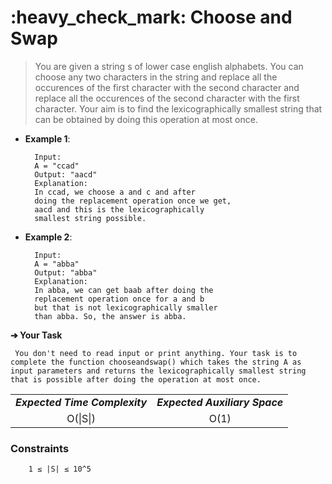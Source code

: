 <h1>:heavy_check_mark: Choose and Swap  </h1>

<blockquote>
You are given a string s of lower case english alphabets. You can choose any two characters in the string and replace all the occurences of the first character with the second character and replace all the occurences of the second character with the first character. Your aim is to find the lexicographically smallest string that can be obtained by doing this operation at most once.
</blockquote>

* **Example 1**:<br>

        Input:
        A = "ccad"
        Output: "aacd"
        Explanation:
        In ccad, we choose a and c and after 
        doing the replacement operation once we get, 
        aacd and this is the lexicographically
        smallest string possible. 


* **Example 2**:<br>

        Input:
        A = "abba"
        Output: "abba"
        Explanation:
        In abba, we can get baab after doing the 
        replacement operation once for a and b 
        but that is not lexicographically smaller 
        than abba. So, the answer is abba. 

**➔ Your Task**

     You don't need to read input or print anything. Your task is to complete the function chooseandswap() which takes the string A as input parameters and returns the lexicographically smallest string that is possible after doing the operation at most once.

<table align="center">
      <tr><td><em><b>Expected Time Complexity</td> <td><em><b>Expected Auxiliary Space</td></tr>
      <tr><td align="center">O(|S|)</td> <td align="center">O(1)</td></tr>
</table>

### **Constraints** 

        1 ≤ |S| ≤ 10^5